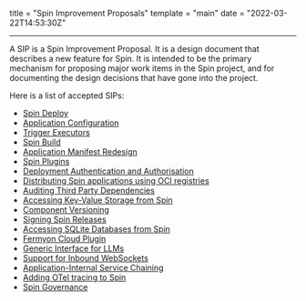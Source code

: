 title = "Spin Improvement Proposals"
template = "main"
date = "2022-03-22T14:53:30Z"

---

A SIP is a Spin Improvement Proposal. It is a design document that describes a
new feature for Spin. It is intended to be the primary mechanism for proposing
major work items in the Spin project, and for documenting the design decisions
that have gone into the project.

Here is a list of accepted SIPs:

- [Spin Deploy](../sips/001-spin-deploy.md)
- [Application Configuration](../sips/002-app-config.md)
- [Trigger Executors](../sips/003-trigger-executors.md)
- [Spin Build](../sips/004-spin-build.md)
- [Application Manifest Redesign](../sips/005-manifest-redesign.md)
- [Spin Plugins](../sips/006-spin-plugins.md)
- [Deployment Authentication and Authorisation](../sips/007-deployment-auth.md)
- [Distributing Spin applications using OCI registries](../sips/008-using-oci-registries.md)
- [Auditing Third Party Dependencies](../sips/009-auditing-third-party-dependencies.md)
- [Accessing Key-Value Storage from Spin](../sips/010-key-value.md)
- [Component Versioning](../sips/011-component-versioning.md)
- [Signing Spin Releases](../sips/012-signing-spin-releases.md)
- [Accessing SQLite Databases from Spin](../sips/013-sqlite.md)
- [Fermyon Cloud Plugin](../sips/014-cloud-plugin.md)
- [Generic Interface for LLMs](../sips/015-llm.md)
- [Support for Inbound WebSockets](../sips/016-inbound-websockets.md)
- [Application-Internal Service Chaining](../sips/017-service-chaining.md)
- [Adding OTel tracing to Spin](../sips/018-adding-otel-tracing-to-spin.md)
- [Spin Governance](../sips/019-governance.md)
